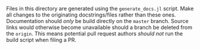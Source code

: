 Files in this directory are generated using the `generate_docs.jl` script. Make
all changes to the originating docstrings/files rather than these ones.
Documentation should *only* be build directly on the `master` branch.
Source links would otherwise become unavailable should a branch be
deleted from the `origin`. This means potential pull request authors
*should not* run the build script when filing a PR.
